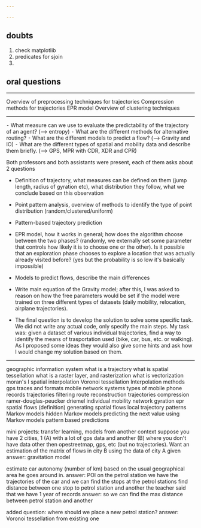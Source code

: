 ```yaml
---

---
```

## doubts
1. check matplotlib
2. predicates for sjoin
3. 



## oral questions
---

Overview of preprocessing techniques for trajectories
Compression methods for trajectories
EPR model 
Overview of clustering techniques

---

⁃ What measure can we use to evaluate the predictability of the trajectory of an agent? (—> entropy)
 ⁃ What are the different methods for alternative routing?
 ⁃ What are the different models to predict a flow? (—> Gravity and IO)
 ⁃ What are the different types of spatial and mobility data and describe them briefly. (—> GPS, MPR with CDR, XDR and CPR)


Both professors and both assistants were present, each of them asks about 2 questions

- Definition of trajectory, what measures can be defined on them (jump length, radius of gyration etc), what distribution they follow, what we conclude based on this observation
- Point pattern analysis, overview of methods to identify the type of point distribution (random/clustered/uniform)
- Pattern-based trajectory prediction
- EPR model, how it works in general; how does the algorithm choose between the two phases? (randomly, we externally set some parameter that controls how likely it is to choose one or the other). Is it possible that an exploration phase chooses to explore a location that was actually already visited before? (yes but the probability is so low it's basically impossible)
- Models to predict flows, describe the main differences
- Write main equation of the Gravity model; after this, I was asked to reason on how the free parameters would be set if the model were trained on three different types of datasets (daily mobility, relocation, airplane trajectories).

- The final question is to develop the solution to solve some specific task. We did not write any actual code, only specify the main steps. My task was: given a dataset of various individual trajectories, find a way to identify the means of trasportation used (bike, car, bus, etc. or walking). As I proposed some ideas they would also give some hints and ask how I would change my solution based on them.

---

geographic information system
what is a trajectory
what is spatial tessellation
what is a raster layer, and rasterization
what is vectorization
moran's I
spatial interpolation
Voronoi tessellation
Interpolation methods
gps traces and formats
mobile network systems
types of mobile phone records
trajectories filtering
route reconstruction
trajectories compression
ramer-douglas-peucker
driemel
individual mobility network
gyration
epr
spatial flows (definition)
generating spatial flows
local trajectory patterns
Markov models
hidden Markov models
predicting the next value using Markov models
pattern based predictions

mini projects:
transfer learning, models from another context
suppose you have 2 cities, 1 (A) with a lot of gps data and another (B) where you don't have data other then opestreetmap, gps, etc (but no trajectories).
Want an estimation of the matrix of flows in city B using the data of city A
given answer:
gravitation model

estimate car autonomy (number of km) based on the usual geographical area he goes around in.
answer:
POI on the petrol station
we have the trajectories of the car and we can find the stops at the petrol stations
find distance between one stop to petrol station and another
the teacher said that we have 1 year of records
answer: so we can find the max distance between petrol station and another

added question: where should we place a new petrol station?
answer: Voronoi tessellation from existing one